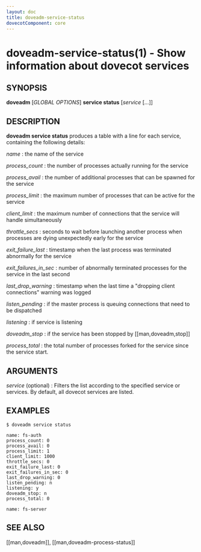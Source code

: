 ```yaml
---
layout: doc
title: doveadm-service-status
dovecotComponent: core
---
```


# doveadm-service-status(1) - Show information about dovecot services

## SYNOPSIS

**doveadm** [*GLOBAL OPTIONS*] **service status** [*service* [...]]

## DESCRIPTION

**doveadm service status** produces a table with a line for each service,
containing the following details:

*name*
:   the name of the service

*process_count*
:   the number of processes actually running for the service

*process_avail*
:   the number of additional processes that can be spawned for the service

*process_limit*
:   the maximum number of processes that can be active for the service

*client_limit*
:   the maximum number of connections that the service will handle
    simultaneously

*throttle_secs*
:   seconds to wait before launching another process when processes are dying
    unexpectedly early for the service

*exit_failure_last*
:   timestamp when the last process was terminated abnormally for the service

*exit_failures_in_sec*
:   number of abnormally terminated processes for the service in the last
    second

*last_drop_warning*
:   timestamp when the last time a "dropping client connections" warning was
    logged

*listen_pending*
:   if the master process is queuing connections that need to be dispatched

*listening*
:   if service is listening

*doveadm_stop*
:   if the service has been stopped by [[man,doveadm,stop]]

*process_total*
:   the total number of processes forked for the service since the service
    start.

<!-- @include: global-options-formatter.inc -->

## ARGUMENTS

*service* (optional)
:   Filters the list according to the specified service or services.
    By default, all dovecot services are listed.

## EXAMPLES

```console
$ doveadm service status

name: fs-auth
process_count: 0
process_avail: 0
process_limit: 1
client_limit: 1000
throttle_secs: 0
exit_failure_last: 0
exit_failures_in_sec: 0
last_drop_warning: 0
listen_pending: n
listening: y
doveadm_stop: n
process_total: 0

name: fs-server
```

<!-- @include: reporting-bugs.inc -->

## SEE ALSO

[[man,doveadm]], [[man,doveadm-process-status]]
